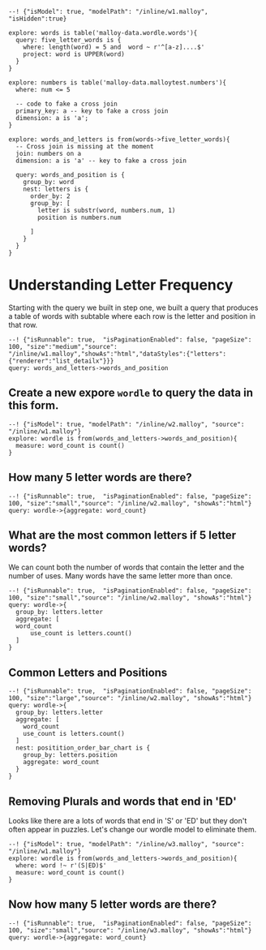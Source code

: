 
```malloy
--! {"isModel": true, "modelPath": "/inline/w1.malloy", "isHidden":true}

explore: words is table('malloy-data.wordle.words'){
  query: five_letter_words is {
    where: length(word) = 5 and  word ~ r'^[a-z]....$'
    project: word is UPPER(word)
  }
}

explore: numbers is table('malloy-data.malloytest.numbers'){
  where: num <= 5

  -- code to fake a cross join
  primary_key: a -- key to fake a cross join
  dimension: a is 'a';
}

explore: words_and_letters is from(words->five_letter_words){
  -- Cross join is missing at the moment
  join: numbers on a
  dimension: a is 'a' -- key to fake a cross join

  query: words_and_position is {
    group_by: word
    nest: letters is {
      order_by: 2
      group_by: [
        letter is substr(word, numbers.num, 1)
        position is numbers.num

      ]
    }
  }
}
```

# Understanding Letter Frequency

Starting with the query we built in step one, we built a query that produces a table of words with subtable where
each row is the letter and position in that row.

```malloy
--! {"isRunnable": true,  "isPaginationEnabled": false, "pageSize": 100, "size":"medium","source": "/inline/w1.malloy","showAs":"html","dataStyles":{"letters":{"renderer":"list_detailx"}}}
query: words_and_letters->words_and_position
```


## Create a new expore `wordle` to query the data in this form.

```malloy
--! {"isModel": true, "modelPath": "/inline/w2.malloy", "source": "/inline/w1.malloy"}
explore: wordle is from(words_and_letters->words_and_position){
  measure: word_count is count()
}
```

## How many 5 letter words are there?

```malloy
--! {"isRunnable": true,  "isPaginationEnabled": false, "pageSize": 100, "size":"small","source": "/inline/w2.malloy", "showAs":"html"}
query: wordle->{aggregate: word_count}
```

## What are the most common letters if 5 letter words?
We can count both the number of words that contain the letter and the number of uses.  Many words have the same
letter more than once.

```malloy
--! {"isRunnable": true,  "isPaginationEnabled": false, "pageSize": 100, "size":"small","source": "/inline/w2.malloy", "showAs":"html"}
query: wordle->{
  group_by: letters.letter
  aggregate: [
  word_count
      use_count is letters.count()
  ]
}
```

## Common Letters and Positions

```malloy
--! {"isRunnable": true,  "isPaginationEnabled": false, "pageSize": 100, "size":"large","source": "/inline/w2.malloy", "showAs":"html"}
query: wordle->{
  group_by: letters.letter
  aggregate: [
    word_count
    use_count is letters.count()
  ]
  nest: positition_order_bar_chart is {
    group_by: letters.position
    aggregate: word_count
  }
}
```

## Removing Plurals and words that end in 'ED'
Looks like there are a lots of words that end in 'S' or 'ED' but they don't often appear in puzzles.  Let's change
our wordle model to eliminate them.

```malloy
--! {"isModel": true, "modelPath": "/inline/w3.malloy", "source": "/inline/w1.malloy"}
explore: wordle is from(words_and_letters->words_and_position){
  where: word !~ r'(S|ED)$'
  measure: word_count is count()
}
```

## Now how many 5 letter words are there?

```malloy
--! {"isRunnable": true,  "isPaginationEnabled": false, "pageSize": 100, "size":"small","source": "/inline/w3.malloy", "showAs":"html"}
query: wordle->{aggregate: word_count}
```